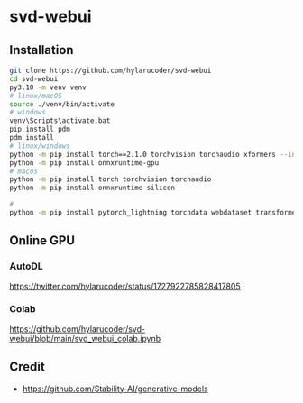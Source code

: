 # svd-webui


## Installation

```bash
git clone https://github.com/hylarucoder/svd-webui
cd svd-webui
py3.10 -m venv venv
# linux/macOS
source ./venv/bin/activate
# windows
venv\Scripts\activate.bat
pip install pdm 
pdm install
# linux/windows
python -m pip install torch==2.1.0 torchvision torchaudio xformers --index-url https://download.pytorch.org/whl/cu121
python -m pip install onnxruntime-gpu
# macos
python -m pip install torch torchvision torchaudio 
python -m pip install onnxruntime-silicon

# 
python -m pip install pytorch_lightning torchdata webdataset transformers kornia open-clip-torch

```

## Online GPU

### AutoDL

https://twitter.com/hylarucoder/status/1727922785828417805

### Colab

https://github.com/hylarucoder/svd-webui/blob/main/svd_webui_colab.ipynb

## Credit

- https://github.com/Stability-AI/generative-models

